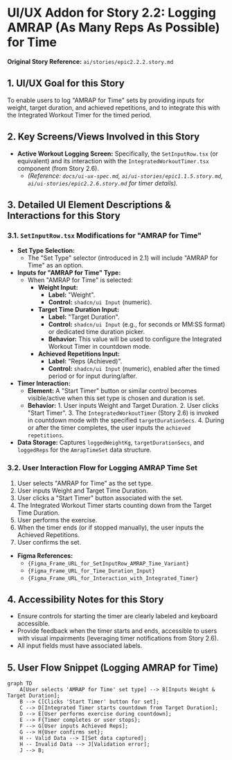 # UI/UX Addon for Story 2.2: Logging AMRAP (As Many Reps As Possible) for Time

**Original Story Reference:** `ai/stories/epic2.2.2.story.md`

## 1. UI/UX Goal for this Story

To enable users to log "AMRAP for Time" sets by providing inputs for weight, target duration, and achieved repetitions, and to integrate this with the Integrated Workout Timer for the timed period.

## 2. Key Screens/Views Involved in this Story

- **Active Workout Logging Screen:** Specifically, the `SetInputRow.tsx` (or equivalent) and its interaction with the `IntegratedWorkoutTimer.tsx` component (from Story 2.6).
  - *(Reference: `docs/ui-ux-spec.md`, `ai/ui-stories/epic1.1.5.story.md`, `ai/ui-stories/epic2.2.6.story.md` for timer details).*

## 3. Detailed UI Element Descriptions & Interactions for this Story

### 3.1. `SetInputRow.tsx` Modifications for "AMRAP for Time"

- **Set Type Selection:**
  - The "Set Type" selector (introduced in 2.1) will include "AMRAP for Time" as an option.
- **Inputs for "AMRAP for Time" Type:**
  - When "AMRAP for Time" is selected:
    - **Weight Input:**
      - **Label:** "Weight".
      - **Control:** `shadcn/ui Input` (numeric).
    - **Target Time Duration Input:**
      - **Label:** "Target Duration".
      - **Control:** `shadcn/ui Input` (e.g., for seconds or MM:SS format) or dedicated time duration picker.
      - **Behavior:** This value will be used to configure the Integrated Workout Timer in countdown mode.
    - **Achieved Repetitions Input:**
      - **Label:** "Reps (Achieved)".
      - **Control:** `shadcn/ui Input` (numeric), enabled after the timed period or for input during/after.
- **Timer Interaction:**
  - **Element:** A "Start Timer" button or similar control becomes visible/active when this set type is chosen and duration is set.
  - **Behavior:**
        1. User inputs Weight and Target Duration.
        2. User clicks "Start Timer".
        3. The `IntegratedWorkoutTimer` (Story 2.6) is invoked in countdown mode with the specified `targetDurationSecs`.
        4. During or after the timer completes, the user inputs the `achieved repetitions`.
- **Data Storage:** Captures `loggedWeightKg`, `targetDurationSecs`, and `loggedReps` for the `AmrapTimeSet` data structure.

### 3.2. User Interaction Flow for Logging AMRAP Time Set

1. User selects "AMRAP for Time" as the set type.
2. User inputs Weight and Target Time Duration.
3. User clicks a "Start Timer" button associated with the set.
4. The Integrated Workout Timer starts counting down from the Target Time Duration.
5. User performs the exercise.
6. When the timer ends (or if stopped manually), the user inputs the Achieved Repetitions.
7. User confirms the set.

- **Figma References:**
  - `{Figma_Frame_URL_for_SetInputRow_AMRAP_Time_Variant}`
  - `{Figma_Frame_URL_for_Time_Duration_Input}`
  - `{Figma_Frame_URL_for_Interaction_with_Integrated_Timer}`

## 4. Accessibility Notes for this Story

- Ensure controls for starting the timer are clearly labeled and keyboard accessible.
- Provide feedback when the timer starts and ends, accessible to users with visual impairments (leveraging timer notifications from Story 2.6).
- All input fields must have associated labels.

## 5. User Flow Snippet (Logging AMRAP for Time)

```mermaid
graph TD
    A[User selects 'AMRAP for Time' set type] --> B[Inputs Weight & Target Duration];
    B --> C[Clicks 'Start Timer' button for set];
    C --> D[Integrated Timer starts countdown from Target Duration];
    D --> E[User performs exercise during countdown];
    E --> F{Timer completes or user stops};
    F --> G[User inputs Achieved Reps];
    G --> H{User confirms set};
    H -- Valid Data --> I[Set data captured];
    H -- Invalid Data --> J[Validation error];
    J --> B;
```
